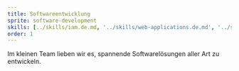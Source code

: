 ```yaml
---
title: Softwareentwicklung
sprite: software-development
skills: [../skills/iam.de.md, '../skills/web-applications.de.md', '../skills/apis.de.md', '../skills/calendar.de.md']
order: 1
---
```


Im kleinen Team lieben wir es, spannende Softwarelösungen aller Art zu entwickeln.
